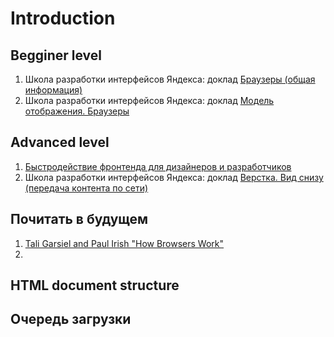 # Introduction
## Begginer level
1. Школа разработки интерфейсов Яндекса: доклад [Браузеры (общая информация)](https://events.yandex.ru/lib/talks/532/)
2. Школа разработки интерфейсов Яндекса: доклад [Модель отображения. Браузеры](https://events.yandex.ru/lib/talks/1494/)

## Advanced level
1. [Быстродействие фронтенда для дизайнеров и разработчиков](http://web-standards.ru/articles/front-end-performance/)
2. Школа разработки интерфейсов Яндекса: доклад [Верстка. Вид снизу (передача контента по сети)](https://events.yandex.ru/lib/talks/1562/)

## Почитать в будущем
1. [Tali Garsiel and Paul Irish "How Browsers Work"](http://www.html5rocks.com/ru/tutorials/internals/howbrowserswork/)
2. 


## HTML document structure
## Очередь загрузки